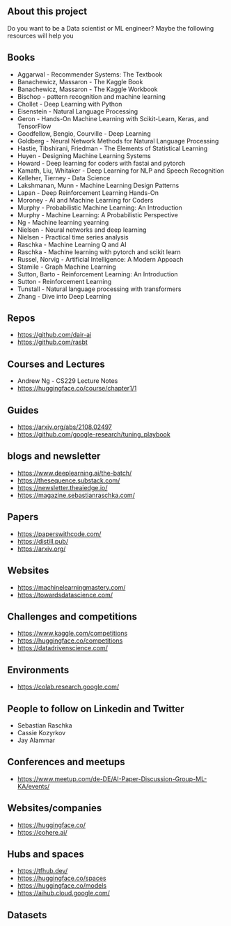 ## About this project
Do you want to be a Data scientist or ML engineer? Maybe the following resources will help you

## Books
* Aggarwal - Recommender Systems: The Textbook
* Banachewicz, Massaron - The Kaggle Book
* Banachewicz, Massaron - The Kaggle Workbook
* Bischop - pattern recognition and machine learning
* Chollet - Deep Learning with Python
* Eisenstein - Natural Language Processing
* Geron - Hands-On Machine Learning with Scikit-Learn, Keras, and TensorFlow
* Goodfellow, Bengio, Courville - Deep Learning
* Goldberg - Neural Network Methods for Natural Language Processing
* Hastie, Tibshirani, Friedman - The Elements of Statistical Learning
* Huyen - Designing Machine Learning Systems
* Howard - Deep learning for coders with fastai and pytorch
* Kamath, Liu, Whitaker - Deep Learning for NLP and Speech Recognition
* Kelleher, Tierney - Data Science
* Lakshmanan, Munn - Machine Learning Design Patterns
* Lapan - Deep Reinforcement Learning Hands-On
* Moroney - AI and Machine Learning for Coders
* Murphy - Probabilistic Machine Learning: An Introduction
* Murphy - Machine Learning: A Probabilistic Perspective
* Ng - Machine learning yearning
* Nielsen - Neural networks and deep learning
* Nielsen - Practical time series analysis
* Raschka - Machine Learning Q and AI
* Raschka - Machine learning with pytorch and scikit learn
* Russel, Norvig - Artificial Intelligence: A Modern Appoach
* Stamile - Graph Machine Learning 
* Sutton, Barto - Reinforcement Learning: An Introduction
* Sutton - Reinforcement Learning
* Tunstall - Natural language processing with transformers
* Zhang - Dive into Deep Learning

## Repos
* https://github.com/dair-ai
* https://github.com/rasbt

## Courses and Lectures
* Andrew Ng - CS229 Lecture Notes
* https://huggingface.co/course/chapter1/1

## Guides
* https://arxiv.org/abs/2108.02497
* https://github.com/google-research/tuning_playbook

## blogs and newsletter
* https://www.deeplearning.ai/the-batch/
* https://thesequence.substack.com/
* https://newsletter.theaiedge.io/
* https://magazine.sebastianraschka.com/

## Papers
* https://paperswithcode.com/
* https://distill.pub/
* https://arxiv.org/

## Websites
* https://machinelearningmastery.com/
* https://towardsdatascience.com/

## Challenges and competitions
* https://www.kaggle.com/competitions
* https://huggingface.co/competitions
* https://datadrivenscience.com/

## Environments
* https://colab.research.google.com/

## People to follow on Linkedin and Twitter
* Sebastian Raschka
* Cassie Kozyrkov
* Jay Alammar

## Conferences and meetups
* https://www.meetup.com/de-DE/AI-Paper-Discussion-Group-ML-KA/events/

## Websites/companies
* https://huggingface.co/
* https://cohere.ai/

## Hubs and spaces
* https://tfhub.dev/
* https://huggingface.co/spaces
* https://huggingface.co/models
* https://aihub.cloud.google.com/

## Datasets

